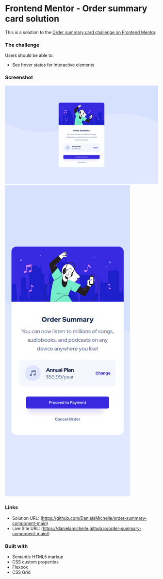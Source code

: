 # Frontend Mentor - Order summary card solution

This is a solution to the [Order summary card challenge on Frontend Mentor](https://www.frontendmentor.io/challenges/order-summary-component-QlPmajDUj).


### The challenge

Users should be able to:

- See hover states for interactive elements

### Screenshot

![](./screenshot/order-summary-component-main-desktop.png)
![](./screenshot/order-summary-component-main-mobile.png)

### Links
- Solution URL: (https://github.com/DanielaMichelle/order-summary-component-main)
- Live Site URL: (https://danielamichelle.github.io/order-summary-component-main/)

### Built with

- Semantic HTML5 markup
- CSS custom properties
- Flexbox
- CSS Grid
